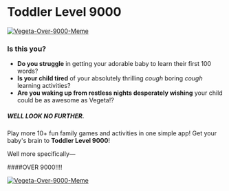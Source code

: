 # Toddler Level 9000
[![Vegeta-Over-9000-Meme](https://media.giphy.com/media/ixYRj3H9HOzWE/giphy.gif?cid=790b7611080fabba35498312af4c896a2f458943c071bc6a&rid=giphy.gif&ct=g)]()

### Is this you?
* **Do you struggle** in getting your adorable baby to learn their first 100 words?
* **Is your child tired** of your absolutely thrilling *cough* boring *cough* learning activities?
* **Are you waking up from restless nights desperately wishing** your child could be as awesome as Vegeta!?


##### WELL LOOK NO FURTHER.

Play more 10+ fun family games and activities in one simple app! Get your baby's brain to **Toddler Level 9000**! 

Well more specifically—

####OVER 9000!!!!

[![Vegeta-Over-9000-Meme](https://media.giphy.com/media/oOfLwhLyRUoRW/giphy-downsized-large.gif?cid=790b761107d2071fe6039cdd32acce9dd8fae3dd5953ad0c&rid=giphy-downsized-large.gif&ct=g)]()
